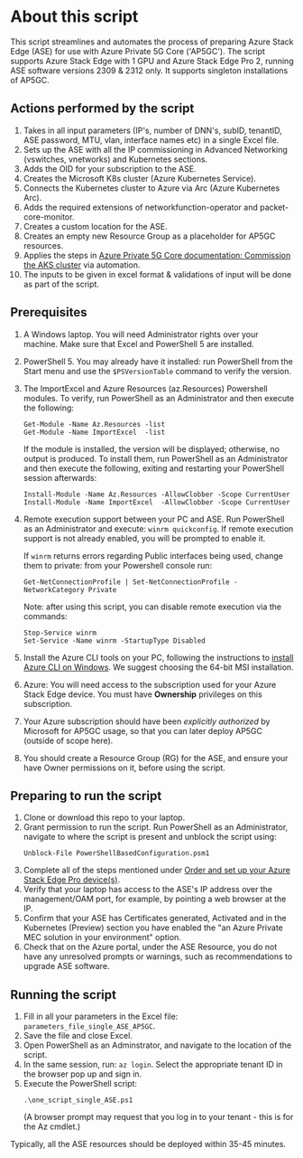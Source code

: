 # About this script
This script streamlines and automates the process of preparing Azure Stack Edge (ASE) for use with Azure Private 5G Core ('AP5GC').
The script supports Azure Stack Edge with 1 GPU and Azure Stack Edge Pro 2, running ASE software versions 2309 & 2312 only. It supports singleton installations of AP5GC.

## Actions performed by the script
1. Takes in all input parameters (IP's, number of DNN's, subID, tenantID, ASE password, MTU, vlan, interface names etc) in a single Excel file.
2. Sets up the ASE with all the IP commissioning in Advanced Networking (vswitches, vnetworks) and Kubernetes sections.
3. Adds the OID for your subscription to the ASE.
4. Creates the Microsoft K8s cluster (Azure Kubernetes Service).
5. Connects the Kubernetes cluster to Azure via Arc (Azure Kubernetes Arc).
6. Adds the required extensions of networkfunction-operator and packet-core-monitor.
7. Creates a custom location for the ASE.
8. Creates an empty new Resource Group as a placeholder for AP5GC resources.
9. Applies the steps in [Azure Private 5G Core documentation: Commission the AKS cluster][1] via automation.
10. The inputs to be given in excel format & validations of input will be done as part of the script.

## Prerequisites
1. A Windows laptop. You will need Administrator rights over your machine. Make sure that Excel and PowerShell 5 are installed.
2. PowerShell 5. You may already have it installed: run PowerShell from the Start menu and use the `$PSVersionTable` command to verify the version.
3. The ImportExcel and Azure Resources (az.Resources) Powershell modules. To verify, run PowerShell as an Administrator and then execute the following:
   
   ```
   Get-Module -Name Az.Resources -list
   Get-Module -Name ImportExcel  -list
   ```

   If the module is installed, the version will be displayed; otherwise, no output is produced. To install them, run PowerShell as an Administrator and then execute the following, exiting and restarting your PowerShell session afterwards:
   
   ```
   Install-Module -Name Az.Resources -AllowClobber -Scope CurrentUser
   Install-Module -Name ImportExcel  -AllowClobber -Scope CurrentUser
   ```
   
4. Remote execution support between your PC and ASE. Run PowerShell as an Administrator and execute: `winrm quickconfig`. If remote execution support is not already enabled, you will be prompted to enable it. 

   If `winrm` returns errors regarding Public interfaces being used, change them to private: from your Powershell console run:
   ```
   Get-NetConnectionProfile | Set-NetConnectionProfile -NetworkCategory Private
   ```
   Note: after using this script, you can disable remote execution via the commands:
   ```
   Stop-Service winrm
   Set-Service -Name winrm -StartupType Disabled
   ```

5. Install the Azure CLI tools on your PC, following the instructions to [install Azure CLI on Windows][2]. We suggest choosing the 64-bit MSI installation.
6. Azure: You will need access to the subscription used for your Azure Stack Edge device. You must have **Ownership** privileges on this subscription.
7. Your Azure subscription should have been *explicitly authorized* by Microsoft for AP5GC usage, so that you can later deploy AP5GC (outside of scope here).
8. You should create a Resource Group (RG) for the ASE, and ensure your have Owner permissions on it, before using the script.

## Preparing to run the script
1. Clone or download this repo to your laptop.
2. Grant permission to run the script. Run PowerShell as an Administrator, navigate to where the script is present and unblock the script using: 
   ```
   Unblock-File PowerShellBasedConfiguration.psm1
   ```
3. Complete all of the steps mentioned under [Order and set up your Azure Stack Edge Pro device(s)][3].
4. Verify that your laptop has access to the ASE's IP address over the management/OAM port, for example, by pointing a web browser at the IP.
5. Confirm that your ASE has Certificates generated, Activated and in the Kubernetes (Preview) section you have enabled the "an Azure Private MEC solution in your environment" option. 
6. Check that on the Azure portal, under the ASE Resource, you do not have any unresolved prompts or warnings, such as recommendations to upgrade ASE software.

## Running the script
1. Fill in all your parameters in the Excel file: `parameters_file_single_ASE_AP5GC`.
2. Save the file and close Excel.
3. Open PowerShell as an Adminstrator, and navigate to the location of the script.
4. In the same session, run: `az login`. Select the appropriate tenant ID in the browser pop up and sign in.
4. Execute the PowerShell script: 
   ```
   .\one_script_single_ASE.ps1
   ```
   (A browser prompt may request that you log in to your tenant - this is for the Az cmdlet.)

Typically, all the ASE resources should be deployed within 35-45 minutes.


[1]: <https://learn.microsoft.com/azure/private-5g-core/commission-cluster?branch=main&pivots=ase-pro-2>
[2]: <https://learn.microsoft.com/cli/azure/install-azure-cli-windows?tabs=azure-cli#install-or-update>
[3]: <https://learn.microsoft.com/azure/private-5g-core/complete-private-mobile-network-prerequisites?pivots=ase-pro-2#order-and-set-up-your-azure-stack-edge-pro-devices>
